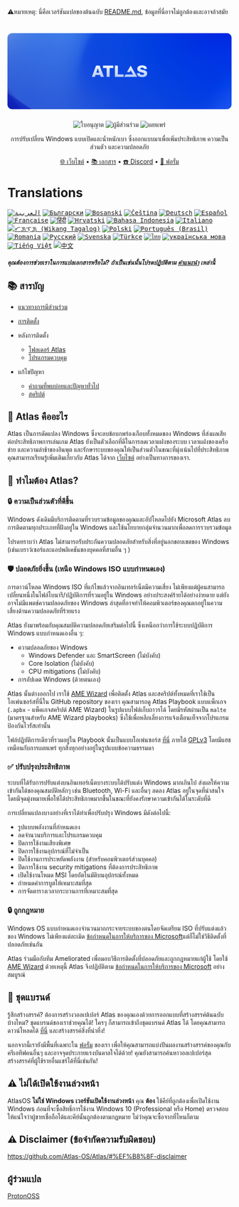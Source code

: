⚠️หมายเหตุ: นี่คือเวอร์ชันแปลของต้นฉบับ [README.md](https://github.com/Atlas-OS/Atlas/blob/main/README.md), ข้อมูลที่นี่อาจไม่ถูกต้องและอาจล้าสมัย
<h1 align="center">
  <a href="http://atlasos.net" target="_blank"><img src="/img/github-banner.png" alt="Atlas" width="800"></a>
</h1>
  <p align="center">
    <img alt="ใบอนุญาต" src="https://img.shields.io/github/license/atlas-os/atlas?style=for-the-badge&logo=github&color=1A91FF"/>
    <img alt="ผู้มีส่วนร่วม" src="https://img.shields.io/github/contributors/atlas-os/atlas?style=for-the-badge&color=1A91FF" />
    <img alt="เผยแพร่" src="https://img.shields.io/github/release/atlas-os/atlas?style=for-the-badge&color=1A91FF" />
  </p>
<p align="center">การปรับเปลี่ยน Windows แบบเปิดและน้ำหนักเบา ซึ่งออกแบบมาเพื่อเพิ่มประสิทธิภาพ ความเป็นส่วนตัว และความปลอดภัย</p>

<p align="center">
  <a href="https://atlasos.net" target="_blank">🌐 เว็บไซต์</a>
  •
  <a href="https://docs.atlasos.net" target="_blank">📚 เอกสาร</a>
  •
  <a href="https://discord.atlasos.net" target="_blank">☎️ Discord</a>
  •
  <a href="https://forum.atlasos.net" target="_blank">💬 ฟอรั่ม</a>
</p>

# Translations
<kbd>[<img title="العربية" alt="العربية" src="https://gcore.jsdelivr.net/gh/hampusborgos/country-flags@main/svg/sa.svg" width="22">](https://github.com/Atlas-OS/Atlas/blob/main/translations/README_ar_SA.md)</kbd>
<kbd>[<img title="Български" alt="Български" src="https://gcore.jsdelivr.net/gh/hampusborgos/country-flags@main/svg/bg.svg" width="22">](https://github.com/Atlas-OS/Atlas/blob/main/translations/README_bg_BG.md)</kbd>
<kbd>[<img title="Bosanski" alt="Bosanski" src="https://gcore.jsdelivr.net/gh/hampusborgos/country-flags@main/svg/ba.svg" width="22">](https://github.com/Atlas-OS/Atlas/blob/main/translations/README_bs_BA.md)</kbd>
<kbd>[<img title="Čeština" alt="Čeština" src="https://gcore.jsdelivr.net/gh/hampusborgos/country-flags@main/svg/cz.svg" width="22">](https://github.com/Atlas-OS/Atlas/blob/main/translations/README_cs_CZ.md)</kbd>
<kbd>[<img title="Deutsch" alt="Deutsch" src="https://gcore.jsdelivr.net/gh/hampusborgos/country-flags@main/svg/de.svg" width="22">](https://github.com/Atlas-OS/Atlas/blob/main/translations/README_de_DE.md)</kbd>
<kbd>[<img title="Español" alt="Español" src="https://gcore.jsdelivr.net/gh/hampusborgos/country-flags@main/svg/es.svg" width="22">](https://github.com/Atlas-OS/Atlas/blob/main/translations/README_es_ES.md)</kbd>
<kbd>[<img title="Française" alt="Française" src="https://gcore.jsdelivr.net/gh/hampusborgos/country-flags@main/svg/fr.svg" width="22">](https://github.com/Atlas-OS/Atlas/blob/main/translations/README_fr_FR.md)</kbd>
<kbd>[<img title="हिंदी" alt="हिंदी" src="https://gcore.jsdelivr.net/gh/hampusborgos/country-flags@main/svg/in.svg" width="22">](https://github.com/Atlas-OS/Atlas/blob/main/translations/README_hi_HI.md)</kbd>
<kbd>[<img title="Hrvatski" alt="Hrvatski" src="https://gcore.jsdelivr.net/gh/hampusborgos/country-flags@main/svg/hr.svg" width="22">](https://github.com/Atlas-OS/Atlas/blob/main/translations/README_hr_HR.md)</kbd>
<kbd>[<img title="Bahasa Indonesia" alt="Bahasa Indonesia" src="https://gcore.jsdelivr.net/gh/hampusborgos/country-flags@main/svg/id.svg" width="22">](https://github.com/Atlas-OS/Atlas/blob/main/translations/README_id_ID.md)</kbd>
<kbd>[<img title="Italiano" alt="Italiano" src="https://gcore.jsdelivr.net/gh/hampusborgos/country-flags@main/svg/it.svg" width="22">](https://github.com/Atlas-OS/Atlas/blob/main/translations/README_it_IT.md)</kbd>
<kbd>[<img title="ᜆᜄᜎᜓᜄ᜔ (Wikang Tagalog)" alt="ᜆᜄᜎᜓᜄ᜔ (Wikang Tagalog)" src="https://gcore.jsdelivr.net/gh/hampusborgos/country-flags@main/svg/ph.svg" width="22">](https://github.com/Atlas-OS/Atlas/blob/main/translations/README_ph_PH.md)</kbd>
<kbd>[<img title="Polski" alt="Polski" src="https://gcore.jsdelivr.net/gh/hampusborgos/country-flags@main/svg/pl.svg" width="22">](https://github.com/Atlas-OS/Atlas/blob/main/translations/README_pl_PL.md)</kbd>
<kbd>[<img title="Português (Brasil)" alt="Português (Brasil)" src="https://gcore.jsdelivr.net/gh/hampusborgos/country-flags@main/svg/br.svg" width="22">](https://github.com/Atlas-OS/Atlas/blob/main/translations/README_pt_BR.md)</kbd>
<kbd>[<img title="Romania" alt="Romania" src="https://gcore.jsdelivr.net/gh/hampusborgos/country-flags@main/svg/ro.svg" width="22">](https://github.com/Atlas-OS/Atlas/blob/main/translations/README_ro_RO.md)</kbd>
<kbd>[<img title="Русский" alt="Русский" src="https://gcore.jsdelivr.net/gh/hampusborgos/country-flags@main/svg/ru.svg" width="22">](https://github.com/Atlas-OS/Atlas/blob/main/translations/README_ru_RU.md)</kbd>
<kbd>[<img title="Svenska" alt="Svenska" src="https://gcore.jsdelivr.net/gh/hampusborgos/country-flags@main/svg/se.svg" width="22">](https://github.com/Atlas-OS/Atlas/blob/main/translations/README_sv_SE.md)</kbd>
<kbd>[<img title="Türkçe" alt="Türkçe" src="https://gcore.jsdelivr.net/gh/hampusborgos/country-flags@main/svg/tr.svg" width="22">](https://github.com/Atlas-OS/Atlas/blob/main/translations/README_tr_TR.md)</kbd>
<kbd>[<img title="ไทย" alt="ไทย" src="https://gcore.jsdelivr.net/gh/hampusborgos/country-flags@main/svg/th.svg" width="22">](https://github.com/Atlas-OS/Atlas/blob/main/translations/README_th_TH.md)</kbd>
<kbd>[<img title="українська мова" alt="українська мова" src="https://gcore.jsdelivr.net/gh/hampusborgos/country-flags@main/svg/ua.svg" width="22">](https://github.com/Atlas-OS/Atlas/blob/main/translations/README_ua_UA.md)</kbd>
<kbd>[<img title="Tiếng Việt" alt="Tiếng Việt" src="https://gcore.jsdelivr.net/gh/hampusborgos/country-flags@main/svg/vn.svg" width="22">](https://github.com/Atlas-OS/Atlas/blob/main/translations/README_vi_VN.md)</kbd>
<kbd>[<img title="中文" alt="中文" src="https://gcore.jsdelivr.net/gh/hampusborgos/country-flags@main/svg/cn.svg" width="22">](https://github.com/Atlas-OS/Atlas/blob/main/translations/README_zh_CN.md)</kbd>
#### _คุณต้องการช่วยเราในการแปลเอกสารหรือไม่? ถ้าเป็นเช่นนั้นโปรดปฏิบัติตาม [คําแนะนํา](https://github.com/Atlas-OS/Atlas/blob/main/translations/README.md) เหล่านี้_

## 📚 **สารบัญ**

- [แนวทางการมีส่วนร่วม](https://docs.atlasos.net/contributions/)
- [การติดตั้ง](https://docs.atlasos.net/getting-started/installation/)

- หลังการติดตั้ง
  - [โฟลเดอร์ Atlas](https://docs.atlasos.net/getting-started/post-installation/atlas-folder/configuration/)
  - [โปรแกรมควบคุม](https://docs.atlasos.net/getting-started/post-installation/drivers/getting-started/)

- แก้ไขปัญหา
  - [คําถามที่พบบ่อยและปัญหาทั่วไป](https://docs.atlasos.net/faq-and-troubleshooting/removed-features/)
  - [สคริปต์](https://docs.atlasos.net/faq-and-troubleshooting/atlas-folder-scripts/)

## 🤔 **Atlas คืออะไร**

Atlas เป็นการดัดแปลง Windows ซึ่งจะลบข้อบกพร่องเกือบทั้งหมดของ Windows ที่ส่งผลเสียต่อประสิทธิภาพการเล่นเกม
Atlas ยังเป็นตัวเลือกที่ดีในการลดเวลาแฝงของระบบ เวลาแฝงของเครือข่าย และความล่าช้าของอินพุต และรักษาระบบของคุณให้เป็นส่วนตัวในขณะที่มุ่งเน้นไปที่ประสิทธิภาพ
คุณสามารถเรียนรู้เพิ่มเติมเกี่ยวกับ Atlas ได้จาก [เว็บไซต์](https://atlasos.net) อย่างเป็นทางการของเรา.

## 👀 **ทําไมต้อง Atlas?**

### 🔒 ความเป็นส่วนตัวที่ดีขึ้น
Windows ดังเดิมมีบริการติดตามที่รวบรวมข้อมูลของคุณและอัปโหลดไปยัง Microsoft
Atlas ลบการติดตามทุกประเภทที่ฝังอยู่ใน Windows และใช้นโยบายกลุ่มจํานวนมากเพื่อลดการรวบรวมข้อมูล

โปรดทราบว่า Atlas ไม่สามารถรับประกันความปลอดภัยสําหรับสิ่งที่อยู่นอกขอบเขตของ Windows (เช่นเบราว์เซอร์และแอปพลิเคชันของบุคคลที่สามอื่น ๆ )

### 🛡️ ปลอดภัยยิ่งขึ้น (เหนือ Windows ISO แบบกำหนดเอง)
การดาวน์โหลด Windows ISO ที่แก้ไขแล้วจากอินเทอร์เน็ตมีความเสี่ยง ไม่เพียงแต่ผู้คนสามารถเปลี่ยนหนึ่งในไฟล์ไบนารี/ปฏิบัติการที่รวมอยู่ใน Windows อย่างประสงค์ร้ายได้อย่างง่ายดาย แต่ยังอาจไม่มีแพตช์ความปลอดภัยของ Windows ล่าสุดที่อาจทำให้คอมพิวเตอร์ของคุณตกอยู่ในความเสี่ยงด้านความปลอดภัยที่ร้ายแรง

Atlas ยังมาพร้อมกับคุณสมบัติความปลอดภัยเสริมต่อไปนี้ ซึ่งเหนือกว่าการใช้ระบบปฏิบัติการ Windows แบบกำหนดเองอื่น ๆ:
- ความปลอดภัยของ Windows
  - Windows Defender และ SmartScreen (ไม่บังคับ)
  - Core Isolation (ไม่บังคับ)
  - CPU mitigations (ไม่บังคับ)
- การอัปเดต Windows (ด้วยตนเอง)

Atlas นั้นต่างออกไป เราใช้ [AME Wizard](https://ameliorated.io) เพื่อติดตั้ง Atlas และสคริปต์ทั้งหมดที่เราใช้เป็นโอเพ่นซอร์สที่นี่ใน GitHub repository ของเรา คุณสามารถดู Atlas Playbook แบบแพ็กเกจ (`.apbx` - แพ็คเกจสคริปต์ AME Wizard) ในรูปแบบไฟล์เก็บถาวรได้ โดยมีรหัสผ่านเป็น `malte` (มาตรฐานสำหรับ AME Wizard playbooks) ซึ่งใช้เพื่อหลีกเลี่ยงการแจ้งเตือนเท็จจากโปรแกรมป้องกันไวรัสเท่านั้น

ไฟล์ปฏิบัติการเดียวที่รวมอยู่ใน Playbook นั้นเป็นแบบโอเพ่นซอร์ส [ที่นี่](https://github.com/Atlas-OS/utilities) ภายใต้ [GPLv3](https://github.com/Atlas-OS/utilities/blob/main/LICENSE) โดยมีแฮชเหมือนกับการเผยแพร่ ทุกสิ่งทุกอย่างอยู่ในรูปแบบข้อความธรรมดา

### ✅ ปรับปรุงประสิทธิภาพ
ระบบที่ได้รับการปรับแต่งบนอินเทอร์เน็ตบางระบบได้ปรับแต่ง Windows มากเกินไป ส่งผลให้ความเข้ากันได้ของคุณสมบัติหลักๆ เช่น Bluetooth, Wi-Fi และอื่นๆ ลดลง
Atlas อยู่ในจุดที่น่าสนใจ โดยมีจุดมุ่งหมายเพื่อให้ได้ประสิทธิภาพมากขึ้นในขณะที่ยังคงรักษาความเข้ากันได้ในระดับที่ดี

การเปลี่ยนแปลงบางอย่างที่เราได้ทำเพื่อปรับปรุง Windows มีดังต่อไปนี้:
- รูปแบบพลังงานที่กำหนดเอง
- ลดจำนวนบริการและโปรแกรมควบคุม
- ปิดการใช้งานเสียงพิเศษ
- ปิดการใช้งานอุปกรณ์ที่ไม่จำเป็น
- ปิดใช้งานการประหยัดพลังงาน (สำหรับคอมพิวเตอร์ส่วนบุคคล)
- ปิดการใช้งาน security mitigations ที่ต้องการประสิทธิภาพ
- เปิดใช้งานโหมด MSI โดยอัตโนมัติบนอุปกรณ์ทั้งหมด
- กำหนดค่าการบูตให้เหมาะสมที่สุด
- การจัดตารางเวลากระบวนการที่เหมาะสมที่สุด

### 🔒 ถูกกฎหมาย
Windows OS แบบกำหนดเองจำนวนมากกระจายระบบของตนโดยจัดเตรียม ISO ที่ปรับแต่งแล้วของ Windows ไม่เพียงแต่ละเมิด [ข้อกำหนดในการให้บริการของ Microsoft](https://www.microsoft.com/en-us/Useterms/Retail/Windows/10/UseTerms_Retail_Windows_10_English.htm)แต่ก็ไม่ใช่วิธีติดตั้งที่ปลอดภัยเช่นกัน

Atlas ร่วมมือกับทีม Ameliorated เพื่อมอบวิธีการติดตั้งที่ปลอดภัยและถูกกฎหมายแก่ผู้ใช้ โดยใช้ [AME Wizard](https://ameliorated.io) ด้วยเหตุนี้ Atlas จึงปฏิบัติตาม [ข้อกำหนดในการให้บริการของ Microsoft](https://www.microsoft.com/en-us/Useterms/Retail/Windows/10/UseTerms_Retail_Windows_10_English.htm) อย่างสมบูรณ์

## 🎨 ชุดแบรนด์
รู้สึกสร้างสรรค์? ต้องการสร้างวอลเปเปอร์ Atlas ของคุณเองด้วยการออกแบบที่สร้างสรรค์ต้นฉบับบ้างไหม? ชุดแบรนด์ของเราช่วยคุณได้!
ใครๆ ก็สามารถเข้าถึงชุดแบรนด์ Atlas ได้ โดยคุณสามารถดาวน์โหลดได้ [ที่นี่](https://cdn.jsdelivr.net/gh/Atlas-OS/Atlas@main/img/brand-kit.zip) และสร้างสรรค์สิ่งที่น่าทึ่ง!

นอกจากนี้เรายังมีพื้นที่เฉพาะใน [ฟอรั่ม](https://forum.atlasos.net/t/art-showcase) ของเรา เพื่อให้คุณสามารถแบ่งปันผลงานสร้างสรรค์ของคุณกับครีเอทีฟคนอื่นๆ และอาจจุดประกายแรงบันดาลใจได้ด้วย! คุณยังสามารถค้นหาวอลเปเปอร์สุดสร้างสรรค์ที่ผู้ใช้รายอื่นแชร์ได้ที่นี่เช่นกัน!

## ⚠️ ไม่ได้เปิดใช้งานล่วงหน้า
AtlasOS **ไม่ใช่ Windows เวอร์ชันเปิดใช้งานล่วงหน้า** คุณ **ต้อง** ใช้คีย์ที่ถูกต้องเพื่อเปิดใช้งาน Windows ก่อนที่จะซื้อสิทธิ์การใช้งาน Windows 10 (Professional หรือ Home) ตรวจสอบให้แน่ใจว่าผู้ขายเชื่อถือได้และคีย์นั้นถูกต้องตามกฎหมาย ไม่ว่าคุณจะซื้อจากที่ไหนก็ตาม

## ⚠️ Disclaimer (ข้อจำกัดความรับผิดชอบ)
https://github.com/Atlas-OS/Atlas/#%EF%B8%8F-disclaimer

## ผู้ร่วมแปล
[ProtonOSS](https://github.com/ProtonOSS)
